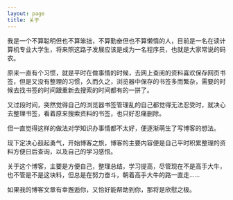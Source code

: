 ```yaml
---
layout: page
title: 关于
---
```


我是一个不算聪明但也不算笨拙，不算勤奋但也不算懒惰的人，目前是一名在读计算机专业大学生，将来照这路子发展应该是成为一名程序员，也就是大家常说的码农。

原来一直有个习惯，就是平时在做事情的时候，去网上查阅的资料喜欢保存网页书签，但是又没有整理的习惯，久而久之，浏览器中保存的书签多而繁杂，需要的时候去找书签的时间跟重新去搜索的时间都有的一拼了。

又过段时间，突然觉得自己的浏览器书签管理乱的自己都觉得无法忍受时，就决心去整理书签，看着原来搜索资料的书签，也只好忍痛删除。

但一直觉得这样的做法对学知识办事情都不太好，便逐渐萌生了写博客的想法。

现下定决心鼓起勇气，开始博客之旅，博客的主要内容便是自己平时积累整理的资料方便日后查询，以及自己的学习感悟。

关于这个博客，主要是方便自己，整理总结，学习提高，尽管现在不是高手大牛，也不管是不是这块料，但总是在努力奋斗，朝着高手大牛的路一直走……

如果我的博客文章有幸邂逅你，又恰好能帮助到你，那将是欣慰之极。